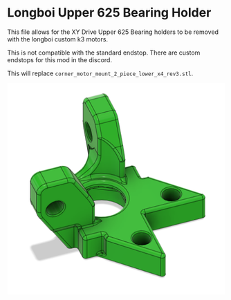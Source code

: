 # Longboi Upper 625 Bearing Holder

This file allows for the XY Drive Upper 625 Bearing holders to be removed with the longboi custom k3 motors.

This is not compatible with the standard endstop. There are custom endstops for this mod in the discord.

This will replace `corner_motor_mount_2_piece_lower_x4_rev3.stl`.

![Corner Bearing Holder](LongboiUpper625Holder.PNG)
